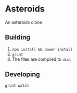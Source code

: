 Asteroids
=========
An asteroids clone

Building
--------
1. `npm install && bower install`
2. `grunt`
3. The files are compiled to `dist`

Developing
----------
`grunt watch`

